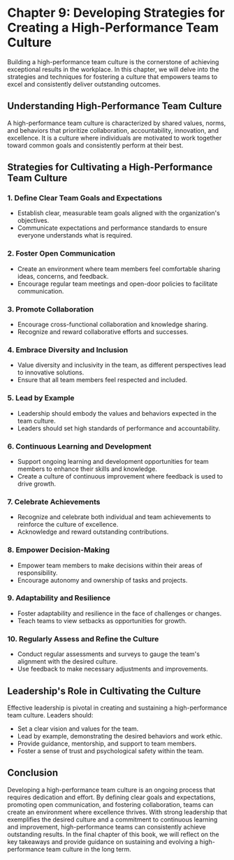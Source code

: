 Chapter 9: Developing Strategies for Creating a High-Performance Team Culture
=============================================================================

Building a high-performance team culture is the cornerstone of achieving exceptional results in the workplace. In this chapter, we will delve into the strategies and techniques for fostering a culture that empowers teams to excel and consistently deliver outstanding outcomes.

Understanding High-Performance Team Culture
-------------------------------------------

A high-performance team culture is characterized by shared values, norms, and behaviors that prioritize collaboration, accountability, innovation, and excellence. It is a culture where individuals are motivated to work together toward common goals and consistently perform at their best.

Strategies for Cultivating a High-Performance Team Culture
----------------------------------------------------------

### **1. Define Clear Team Goals and Expectations**

* Establish clear, measurable team goals aligned with the organization's objectives.
* Communicate expectations and performance standards to ensure everyone understands what is required.

### **2. Foster Open Communication**

* Create an environment where team members feel comfortable sharing ideas, concerns, and feedback.
* Encourage regular team meetings and open-door policies to facilitate communication.

### **3. Promote Collaboration**

* Encourage cross-functional collaboration and knowledge sharing.
* Recognize and reward collaborative efforts and successes.

### **4. Embrace Diversity and Inclusion**

* Value diversity and inclusivity in the team, as different perspectives lead to innovative solutions.
* Ensure that all team members feel respected and included.

### **5. Lead by Example**

* Leadership should embody the values and behaviors expected in the team culture.
* Leaders should set high standards of performance and accountability.

### **6. Continuous Learning and Development**

* Support ongoing learning and development opportunities for team members to enhance their skills and knowledge.
* Create a culture of continuous improvement where feedback is used to drive growth.

### **7. Celebrate Achievements**

* Recognize and celebrate both individual and team achievements to reinforce the culture of excellence.
* Acknowledge and reward outstanding contributions.

### **8. Empower Decision-Making**

* Empower team members to make decisions within their areas of responsibility.
* Encourage autonomy and ownership of tasks and projects.

### **9. Adaptability and Resilience**

* Foster adaptability and resilience in the face of challenges or changes.
* Teach teams to view setbacks as opportunities for growth.

### **10. Regularly Assess and Refine the Culture**

* Conduct regular assessments and surveys to gauge the team's alignment with the desired culture.
* Use feedback to make necessary adjustments and improvements.

Leadership's Role in Cultivating the Culture
--------------------------------------------

Effective leadership is pivotal in creating and sustaining a high-performance team culture. Leaders should:

* Set a clear vision and values for the team.
* Lead by example, demonstrating the desired behaviors and work ethic.
* Provide guidance, mentorship, and support to team members.
* Foster a sense of trust and psychological safety within the team.

Conclusion
----------

Developing a high-performance team culture is an ongoing process that requires dedication and effort. By defining clear goals and expectations, promoting open communication, and fostering collaboration, teams can create an environment where excellence thrives. With strong leadership that exemplifies the desired culture and a commitment to continuous learning and improvement, high-performance teams can consistently achieve outstanding results. In the final chapter of this book, we will reflect on the key takeaways and provide guidance on sustaining and evolving a high-performance team culture in the long term.
